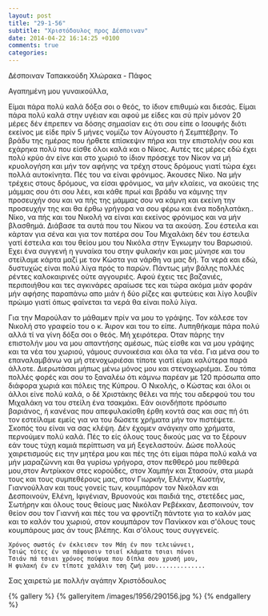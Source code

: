 ```yaml
---
layout: post
title: "29-1-56"
subtitle: "Χριστόδουλος προς Δέσποιναν"
date: 2014-04-22 16:14:25 +0100
comments: true
categories:
---
```


Δέσποιναν Ταπακκούδη Χλώρακα - Πάφος

Αγαπημένη μου γυναικούλλα,

Είμαι πάρα πολύ καλά δόξα σοι ο θεός, το ίδιον επιθυμώ και διεσάς. Είμαι πάρα πολύ καλά στην υγέιαν και αφού με είδες και σύ πρίν μόνον 20 μέρες δέν έπρεπεν να δόσης σημασίαν εις ότι σου είπε ο Ισουφής διότι εκείνος με είδε πρίν 5 μήνες νομίζω τον Αύγουστο ή Σεμπτέβρην. Το βράδυ της ημέρας που ήρθετε επίσκεψιν πήρα και την επιστολήν σου και εχάρηκα πολύ που είσθε όλοι καλά και ο Νίκος. Αυτές τες μέρες εδώ έχει πολύ κρύο άν είνε και στο χωριό το ίδιον πρόσεχε τον Νίκον να μή κρυολογήση και μήν τον αφήνης να τρέχη στους δρόμους γιατί τώρα έχει πολλά αυτοκίνητα. Πές του να είναι φρόνιμος. Άκουσες Νίκο. Να μήν τρέχεις στους δρόμους, να είσαι φρόνιμος, να μήν κλαίεις, να ακούεις της μάμμας σου ότι σου λέει, και κάθε πρωί και βράδυ να κάμνης την προσευχήν σου και να πής της μάμμας σου να κάμνη και εκείνη την προσευχήν της και θα έρθω γρήγορα να σου φέρω και ένα ποδηλατάκη.. Νίκο, να πής και του Νικολή να είναι και εκείνος φρόνιμος και να μήν βλασθημά. Διάβασε τα αυτά που του Νίκου να τα ακούση. Σου έστειλα και κάρταν για σένα και για τον πατέρα σου Του Μιχαλάκη δέν του έστειλα γατί έστειλα και του θείου μου του Νικόλα στην Έγκωμην του Βαρωσιού.  ́Εχει ένα συγγενή η γυναίκα του στην φυλακήν και μας μύνησε και του στείλαμε κάρτα μαζί με τον Κώστα για νάρθη να μας δή. Τα νερά και εδώ, δυστυχώς είναι πολύ λίγα πρός το παρών. Πάντως μήν βάλης πολλές ρέντες καλοκαιρινές ούτε αγγουριές. Αφού έχεις τες βαζανιές, περιποιήθου και τες αγκινάρες αραίωσε τες και τώρα ακόμα μιάν φοράν μήν αφήσης παραπάνω απο μιάν ή δύο ρίζες και φυτεύεις και λίγο λουβίν πρώιμο γιατί όπως φαίνεται τα νερά θα είναι πολύ λίγα.

Για την Μαρούλαν το μάθαμεν πρίν να μου το γράψης. Τον κάλεσε τον Νικολή στο γραφείο του ο κ. Άιρον και του το είπε. Λυπηθήκαμε πάρα πολύ αλλά τί να γίνη δόξα σοι ο θεός. Μή χειρότερα.  ́Οταν πάρης την επιστολήν μου να μου απαντήσης αμέσως, πώς είσθε και να μου γράψης και τα νέα του χωριού, γάμους συνοικέσια και όλα τα νέα. Για μένα σου το επαναλαμβάνω να μή στενοχωριέσαι τίποτε γιατί είμαι καλύτερα παρά άλλοτε. Διερωτάσαι μήπως μένω μόνος μου και στενοχωριέμαι. Σου τόπα πολλές φορές και σου το ξαναλέω ότι κάμνω παρέαν με 120 πρόσωπα απο διάφορα χωριά και πόλεις της Κύπρου. Ο Νικολής, ο Κώστας και όλοι οι άλλοι είνε πολύ καλά, ο δέ Χριστάκης θέλει να πής του αδερφού του του Μιχαλάκη να του στείλη ένα τσακμάκι. Εάν οιονδήποτε πρόσωπο βαριάνος, ή κανένας που απεφυλακίσθη έρθη κοντά σας και σας πή ότι τον εστείλαμε εμείς για να του δώσετε χρήματα μήν τον πιστέψετε. Σκοπός του είναι να σας κλέψη. Δέν έχομεν ανάγκην απο χρήματα, περνούμεν πολύ καλά. Πές το είς όλους τους δικούς μας να το ξέρουν εάν τους τύχη καμιά περίπτωση να μή ξεγελαστούν. Δώσε πολλούς χαιρετισμούς εις την μητέρα μου και πές της ότι είμαι πάρα πολύ καλά να μήν μαραζώννη και θα γυρίσω γρήγορα, στον πεθθερό μου πεθθερά μου,στον Αντρίκκον στες κορούδες, στον Χαμπήν και Στασούν, στα μωρά τους και τους συμπεθέρους μας, στον Γιωρκήν, Ελένην, Κωστήν, Γιαννούλλαν και τους γονείς των, κουμπάρον τον Νικόλαν και Δεσποινούν, Ελένη, Ιφιγένιαν, Βρυονούς και παιδιά της, στετέδες μας, Σωτήρην και όλους τους θείους μας Νικόλαν Ρεβέκκαν, Δεσποινούν, τον θείον σου τον Γιαννή και πές του να φροντίζη πάντοτε για το καλόν μας και το καλόν του χωριού, στον κουμπάρον τον Πανίκκον και σ'όλους τους κουμπάρους μας άν τους βλέπης. Και σ'όλους τους συγγενείς.

    Χρόνος σωστός έν έκλεισεν τον Μάη έν που τελειώννει,
    Τσιώς τότες έν να πάψουσιν τσιαί κλάματα τσιαι πόνοι
    Τσιάν πά τσιαι χρόνος πούφυα που δίπλα σου χρυσή μου,
    Η φυλακή έν εν τίποτε χαλάλιν τση ζωή μου..............

Σας χαιρετώ με πολλήν αγάπην Χριστόδουλος

{% gallery %}
  {% galleryitem /images/1956/290156.jpg %}
{% endgallery %}

